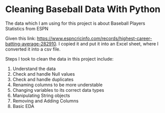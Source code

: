 # Cleaning Baseball Data With Python
The data which I am using for this project is about Baseball Players Statistics from ESPN

Given this link: https://www.espncricinfo.com/records/highest-career-batting-average-282910.
I copied it and put it into an Excel sheet, where I converted it into a csv file. 

Steps I took to clean the data in this project include: 
1. Understand the data
2. Check and handle Null values
3. Check and handle duplicates
4. Renaming columns to be more understable
5. Changing variables to its correct data types
6. Manipulating String objects
7. Removing and Adding Columns
8. Basic EDA

